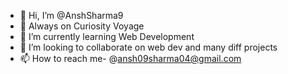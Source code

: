 - 👋 Hi, I’m @AnshSharma9
- 👀 Always on Curiosity Voyage
- 🌱 I’m currently learning Web Development
- 💞️ I’m looking to collaborate on web dev and many diff projects
- 📫 How to reach me- @ansh09sharma04@gmail.com

<!---
AnshSharma9/AnshSharma9 is a ✨ special ✨ repository because its `README.md` (this file) appears on your GitHub profile.
You can click the Preview link to take a look at your changes.
--->
